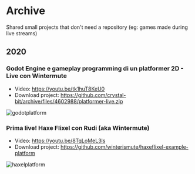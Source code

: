 # Archive

Shared small projects that don't need a repository (eg: games made during live streams)

## 2020 

### Godot Engine e gameplay programming di un platformer 2D - Live con Wintermute

- Video: https://youtu.be/tk1huT8KeU0
- Download project: https://github.com/crystal-bit/archive/files/4602988/platformer-live.zip
  
![godotplatform](https://user-images.githubusercontent.com/6860637/81468047-52badf80-91dd-11ea-9238-dab55fd7a9ec.png)


### Prima live! Haxe Flixel con Rudi (aka Wintermute)

- Video: https://youtu.be/8TqLoMeL3ls
- Download project: https://github.com/winterismute/haxeflixel-example-platform

![haxelplatform](https://user-images.githubusercontent.com/6860637/81468048-5484a300-91dd-11ea-9def-ef10f73c1864.png)
